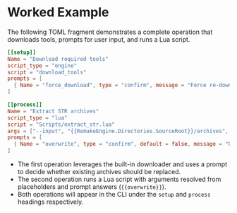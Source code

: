 # Worked Example

The following TOML fragment demonstrates a complete operation that downloads tools, prompts for user input, and runs a Lua script.

```toml
[[setup]]
Name = "Download required tools"
script_type = "engine"
script = "download_tools"
prompts = [
  { Name = "force_download", type = "confirm", message = "Force re-download?", default = false }
]

[[process]]
Name = "Extract STR archives"
script_type = "lua"
script = "Scripts/extract_str.lua"
args = ["--input", "{{RemakeEngine.Directories.SourceRoot}}/archives", "--output", "{{Game_Root}}/Extracted"]
prompts = [
  { Name = "overwrite", type = "confirm", default = false, message = "Overwrite existing files?" }
]
```

- The first operation leverages the built-in downloader and uses a prompt to decide whether existing archives should be replaced.
- The second operation runs a Lua script with arguments resolved from placeholders and prompt answers (`{{overwrite}}`).
- Both operations will appear in the CLI under the `setup` and `process` headings respectively.
